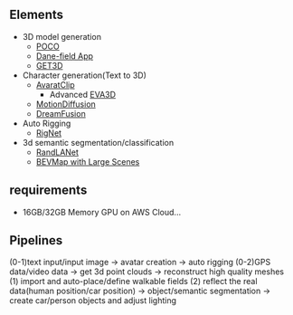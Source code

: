 ## Elements
- 3D model generation
    - [POCO](https://github.com/valeoai/POCO)
    - [Dane-field App](https://github.com/Kitware/Danesfield-App)
    - [GET3D](https://github.com/nv-tlabs/GET3D)
- Character generation(Text to 3D)
    - [AvaratClip](https://hongfz16.github.io/projects/AvatarCLIP.html)
        - Advanced [EVA3D](https://hongfz16.github.io/projects/EVA3D.html)
    - [MotionDiffusion](https://mingyuan-zhang.github.io/projects/MotionDiffuse.html)
    - [DreamFusion](https://github.com/ashawkey/stable-dreamfusion)
- Auto Rigging
    - [RigNet](https://zhan-xu.github.io/rig-net/)
- 3d semantic segmentation/classification
    - [RandLANet](https://github.com/aRI0U/RandLA-Net-pytorch)
    - [BEVMap with Large Scenes](https://github.com/zouzhenhong98/SensatUrban-BEV-Seg3D)

## requirements
- 16GB/32GB Memory GPU on AWS Cloud...

## Pipelines
(0-1)text input/input image -> avatar creation -> auto rigging
(0-2)GPS data/video data -> get 3d point clouds -> reconstruct high quality meshes
(1) import and auto-place/define walkable fields
(2) reflect the real data(human position/car position) -> object/semantic segmentation -> create car/person objects and adjust lighting

